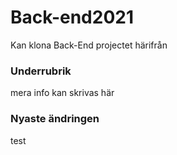 # Back-end2021
Kan klona Back-End projectet härifrån
### Underrubrik
mera info kan skrivas här
### Nyaste ändringen
test 
